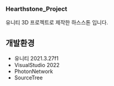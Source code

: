 ### Hearthstone_Project
유니티 3D 프로젝트로 제작한 하스스톤 입니다.

## 개발환경
* 유니티 2021.3.27f1
* VisualStudio 2022
* PhotonNetwork
* SourceTree





